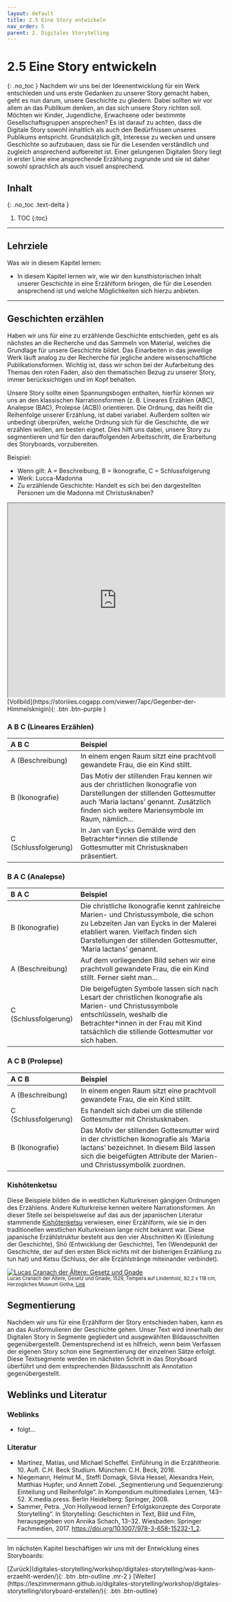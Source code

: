 ```yaml
---
layout: default
title: 2.5 Eine Story entwickeln
nav_order: 5
parent: 2. Digitales Storytelling
---
```

# 2.5 Eine Story entwickeln
{: .no_toc }
Nachdem wir uns bei der Ideenentwicklung für ein Werk entschieden und uns erste Gedanken zu unserer Story gemacht haben, geht es nun darum, unsere Geschichte zu gliedern. Dabei sollten wir vor allem an das Publikum denken, an das sich unsere Story richten soll. Möchten wir Kinder, Jugendliche, Erwachsene oder bestimmte Gesellschaftsgruppen ansprechen? Es ist darauf zu achten, dass die Digitale Story sowohl inhaltlich als auch den Bedürfnissen unseres Publikums entspricht. Grundsätzlich gilt, Interesse zu wecken und unsere Geschichte so aufzubauen, dass sie für die Lesenden verständlich und zugleich ansprechend aufbereitet ist. Einer gelungenen Digitalen Story liegt in erster Linie eine ansprechende Erzählung zugrunde und sie ist daher sowohl sprachlich als auch visuell ansprechend.

## Inhalt
{: .no_toc .text-delta }

1. TOC
{:toc}

---

## Lehrziele
Was wir in diesem Kapitel lernen:
 - In diesem Kapitel lernen wir, wie wir den kunsthistorischen Inhalt unserer Geschichte in eine Erzählform bringen, die für die Lesenden ansprechend ist und welche Möglichkeiten sich hierzu anbieten.

---

## Geschichten erzählen
Haben wir uns für eine zu erzählende Geschichte entschieden, geht es als nächstes an die Recherche und das Sammeln von Material, welches die Grundlage für unsere Geschichte bildet. Das Einarbeiten in das jeweilige Werk läuft analog zu der Recherche für jegliche andere wissenschaftliche Publikationsformen. Wichtig ist, dass wir schon bei der Aufarbeitung des Themas den roten Faden, also den thematischen Bezug zu unserer Story, immer berücksichtigen und im Kopf behalten. 

Unsere Story sollte einen Spannungsbogen enthalten, hierfür können wir uns an den klassischen Narrationsformen (z. B. Lineares Erzählen (ABC), Analepse (BAC), Prolepse (ACB)) orientieren. Die Ordnung, das heißt die Reihenfolge unserer Erzählung, ist dabei variabel. Außerdem sollten wir unbedingt überprüfen, welche Ordnung sich für die Geschichte, die wir erzählen wollen, am besten eignet. Dies hilft uns dabei, unsere Story zu segmentieren und für den darauffolgenden Arbeitsschritt, die Erarbeitung des Storyboards, vorzubereiten. 

Beispiel: 
- Wenn gilt: A = Beschreibung, B = Ikonografie, C = Schlussfolgerung
- Werk: Lucca-Madonna
- Zu erzählende Geschichte: Handelt es sich bei den dargestellten Personen um die Madonna mit Christusknaben?

<iframe width="100%" height="450" src="https://storiiies.cogapp.com/viewer/7apc/Gegenber-der-Himmelsknigin?embed=true" title="Gegenüber der Himmelskönigin?"></iframe>
[Vollbild](https://storiiies.cogapp.com/viewer/7apc/Gegenber-der-Himmelsknigin){: .btn .btn-purple }

### A B C (Lineares Erzählen)

| A B C                | Beispiel          |
|:---------------------|:------------------|
| A (Beschreibung)     | In einem engen Raum sitzt eine prachtvoll gewandete Frau, die ein Kind stillt. |
| B (Ikonografie)      | Das Motiv der stillenden Frau kennen wir aus der christlichen Ikonografie von Darstellungen der stillenden Gottesmutter auch ‘Maria lactans’ genannt. Zusätzlich finden sich weitere  Mariensymbole im Raum, nämlich... |
| C (Schlussfolgerung) | In Jan van Eycks Gemälde wird den Betrachter*innen die stillende Gottesmutter mit Christusknaben präsentiert. |

### B A C (Analepse)

| B A C                | Beispiel          |
|:---------------------|:------------------|
| B (Ikonografie)      | Die christliche Ikonografie kennt zahlreiche Marien- und Christussymbole, die schon zu Lebzeiten Jan van Eycks in der Malerei etabliert waren. Vielfach finden sich Darstellungen der stillenden Gottesmutter, ‘Maria lactans’ genannt. |
| A (Beschreibung)     | Auf dem vorliegenden Bild sehen wir eine prachtvoll gewandete Frau, die ein Kind stillt. Ferner sieht man... |
| C (Schlussfolgerung) | Die beigefügten Symbole lassen sich nach Lesart der christlichen Ikonografie als Marien- und Christussymbole entschlüsseln, weshalb die Betrachter*innen in der Frau mit Kind tatsächlich die stillende Gottesmutter vor sich haben. |

### A C B (Prolepse)

| A C B                | Beispiel          |
|:---------------------|:------------------|
| A (Beschreibung)     | In einem engen Raum sitzt eine prachtvoll gewandete Frau, die ein Kind stillt. |
| C (Schlussfolgerung) | Es handelt sich dabei um die stillende Gottesmutter mit Christusknaben. |
| B (Ikonografie)      | Das Motiv der stillenden Gottesmutter wird in der christlichen Ikonografie als ‘Maria lactans’ bezeichnet. In diesem Bild lassen sich die beigefügten Attribute der Marien- und Christussymbolik zuordnen. |

### Kishōtenketsu
Diese Beispiele bilden die in westlichen Kulturkreisen gängigen Ordnungen des Erzählens. Andere Kulturkreise kennen weitere Narrationsformen. An dieser Stelle sei beispielsweise auf das aus der japanischen Literatur stammende [Kishōtenketsu](https://de.wikipedia.org/wiki/Kish%C5%8Dtenketsu) verwiesen, einer Erzählform, wie sie in den traditionellen westlichen Kulturkreisen lange nicht bekannt war. Diese japanische Erzählstruktur besteht aus den vier Abschnitten Ki (Einleitung der Geschichte), Shō (Entwicklung der Geschichte), Ten (Wendepunkt der Geschichte, der auf den ersten Blick nichts mit der bisherigen Erzählung zu tun hat) und Ketsu (Schluss, der alle Erzählstränge miteinander verbindet).

<p><a href="https://commons.wikimedia.org/wiki/File:GOTHA-cranach-veljo.jpg#/media/Datei:GOTHA-cranach-veljo.jpg"><img src="https://upload.wikimedia.org/wikipedia/commons/thumb/e/ef/GOTHA-cranach-veljo.jpg/1200px-GOTHA-cranach-veljo.jpg" alt="Lucas Cranach der Ältere: Gesetz und Gnade"></a></p>
<p style="font-size: 0.8em; margin-top:-15px;">Lucas Cranach der Ältere, Gesetz und Gnade, 1529, Tempera auf Lindenholz,  82,2 x 118 cm, Herzogliches Museum Gotha, <a href="https://commons.wikimedia.org/w/index.php?curid=58440155">Link</a></p>

## Segmentierung
Nachdem wir uns für eine Erzählform der Story entschieden haben, kann es an das Ausformulieren der Geschichte gehen. Unser Text wird innerhalb der Digitalen Story in Segmente gegliedert und  ausgewählten Bildausschnitten gegenübergestellt. Dementsprechend ist es hilfreich, wenn beim Verfassen der eigenen Story schon eine Segmentierung der einzelnen Sätze erfolgt. Diese Textsegmente werden im nächsten Schritt in das Storyboard überführt und dem entsprechenden Bildausschnitt als Annotation gegenübergestellt.

## Weblinks und Literatur
### Weblinks
- folgt...

### Literatur
- Martínez, Matías, und Michael Scheffel. Einführung in die Erzähltheorie. 10. Aufl. C.H. Beck Studium. München: C.H. Beck, 2016.
- Niegemann, Helmut M., Steffi Domagk, Silvia Hessel, Alexandra Hein, Matthias Hupfer, und Annett Zobel. „Segmentierung und Sequenzierung: Einteilung und Reihenfolge“. In Kompendium multimediales Lernen, 143–52. X.media.press. Berlin Heidelberg: Springer, 2008.
- Sammer, Petra. „Von Hollywood lernen? Erfolgskonzepte des Corporate Storytelling“. In Storytelling: Geschichten in Text, Bild und Film, herausgegeben von Annika Schach, 13–32. Wiesbaden: Springer Fachmedien, 2017. https://doi.org/10.1007/978-3-658-15232-1_2.

---

Im nächsten Kapitel beschäftigen wir uns mit der Entwicklung eines Storyboards:

<span class="fs-8">
[Zurück](digitales-storytelling/workshop/digitales-storytelling/was-kann-erzaehlt-werden/){: .btn .btn-outline .mr-2 } 
</span>
<span class="fs-8">
[Weiter](https://leszimmermann.github.io/digitales-storytelling/workshop/digitales-storytelling/storyboard-erstellen/){: .btn .btn-outline}
</span>